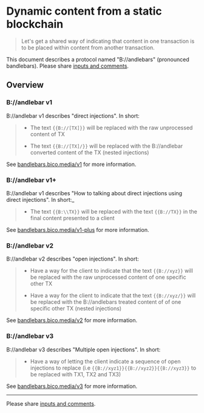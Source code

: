 # Dynamic content from a static blockchain

> Let's get a shared way of indicating that content in one transaction is to be placed within content from another transaction.

This document describes a protocol named "B://andlebars" (pronounced bandlebars).
Please share [inputs and comments](https://github.com/bico-media/bandlebars/issues).

## Overview

### B://andlebar v1

B://andlebar v1 describes "direct injections". In short: 

> - The text `{{B://[TX]}}` will be replaced with the raw unprocessed content of TX
>
> - The text `{{B://[TX]/}}` will be replaced with the B://andlebar converted content of the TX (nested injections)

See [bandlebars.bico.media/v1](//bandlebars.bico.media/v1) for more information.


### B://andlebar v1+

B://andlebar v1 describes "How to talking about direct injections using direct injections". In short:_


> - The text `{{B:\\TX}}` will be replaced with the text `{{B://TX}}` in the final content presented to a client 

See [bandlebars.bico.media/v1-plus](//bandlebars.bico.media/v1-plus) for more information.


### B://andlebar v2

B://andlebar v2 describes "open injections". In short: 

> - Have a way for the client to indicate that the text `{{B://xyz}}` will be replaced with the raw unprocessed content of one specific other TX
> 
> - Have a way for the client to indicate that the text `{{B://xyz/}}` will be replaced with the B://andlebars treated content of of one specific other TX (nested injections)

See [bandlebars.bico.media/v2](//bandlebars.bico.media/v2) for more information.



### B://andlebar v3

B://andlebar v3 describes "Multiple open injections". In short: 

> - Have a way of letting the client indicate a sequence of open injections to replace (i.e `{{B://xyz1}}{{B://xyz2}}{{B://xyz3}}` to be replaced with TX1, TX2 and TX3)

See [bandlebars.bico.media/v3](//bandlebars.bico.media/v3) for more information.

----

Please share [inputs and comments](https://github.com/bico-media/bandlebars/issues).


